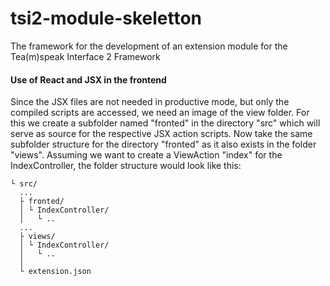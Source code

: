 # tsi2-module-skeletton
The framework for the development of an extension module for the Tea(m)speak Interface 2 Framework

#### Use of React and JSX in the frontend
Since the JSX files are not needed in productive mode, but only the compiled scripts are accessed, we need an image of the view folder. For this we create a subfolder named "fronted" in the directory "src" which will serve as source for the respective JSX action scripts. Now take the same subfolder structure for the directory "fronted" as it also exists in the folder "views". Assuming we want to create a ViewAction "index" for the IndexController, the folder structure would look like this:

```
└ src/
  ...
  ├ fronted/
  │ └ IndexController/
  │   └ ..
  ...
  ├ views/
  │ └ IndexController/
  │   └ ..
  │
  └ extension.json
```
